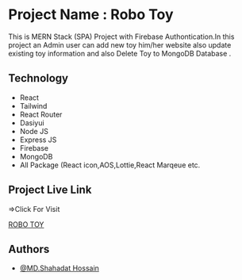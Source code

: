 
# Project Name : Robo Toy

This is MERN Stack (SPA) Project with Firebase Authontication.In this project an Admin user can add new toy him/her website also update existing toy information and also Delete Toy to MongoDB Database . 

## Technology

 - React
 - Tailwind
  - React Router
 - Dasiyui
 - Node JS
 - Express JS
 - Firebase 
 - MongoDB
 - All Package (React icon,AOS,Lottie,React Marqeue etc.


## Project Live Link
=>Click For Visit 

[ROBO TOY](https://robo-toy-36627.web.app/)


## Authors

- [@MD.Shahadat Hossain](https://github.com/shakil-121)


